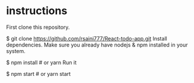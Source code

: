 # instructions

First clone this repository.

$ git clone https://github.com/rsaini777/React-todo-app.git
Install dependencies. Make sure you already have nodejs & npm installed in your system.

$ npm install # or yarn
Run it

$ npm start # or yarn start
